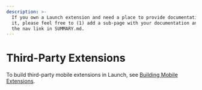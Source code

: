 ```yaml
---
description: >-
  If you own a Launch extension and need a place to provide documentation for
  it, please feel free to (1) add a sub-page with your documentation and (2) add
  the nav link in SUMMARY.md.
---
```


# Third-Party Extensions

To build third-party mobile extensions in Launch, see [Building Mobile Extensions](https://aep-sdks.gitbook.io/docs/resources/building-mobile-extensions).

